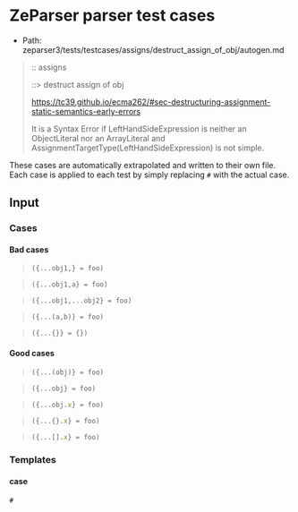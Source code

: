# ZeParser parser test cases

- Path: zeparser3/tests/testcases/assigns/destruct_assign_of_obj/autogen.md

> :: assigns
>
> ::> destruct assign of obj
>
> https://tc39.github.io/ecma262/#sec-destructuring-assignment-static-semantics-early-errors
>
> It is a Syntax Error if LeftHandSideExpression is neither an ObjectLiteral nor an ArrayLiteral and AssignmentTargetType(LeftHandSideExpression) is not simple.

These cases are automatically extrapolated and written to their own file.
Each case is applied to each test by simply replacing `#` with the actual case.

## Input

### Cases

#### Bad cases

> `````js
> ({...obj1,} = foo)
> `````

> `````js
> ({...obj1,a} = foo)
> `````

> `````js
> ({...obj1,...obj2} = foo)
> `````

> `````js
> ({...(a,b)} = foo)
> `````

> `````js
> ({...{}} = {})
> `````

#### Good cases

> `````js
> ({...(obj)} = foo)
> `````

> `````js
> ({...obj} = foo)
> `````

> `````js
> ({...obj.x} = foo)
> `````

> `````js
> ({...{}.x} = foo)
> `````

> `````js
> ({...[].x} = foo)
> `````

### Templates

#### case

`````js
#
`````
